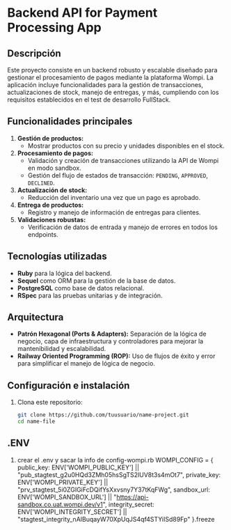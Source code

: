 # Backend API for Payment Processing App

## Descripción
Este proyecto consiste en un backend robusto y escalable diseñado para gestionar el procesamiento de pagos mediante la plataforma Wompi. La aplicación incluye funcionalidades para la gestión de transacciones, actualizaciones de stock, manejo de entregas, y más, cumpliendo con los requisitos establecidos en el test de desarrollo FullStack.

## Funcionalidades principales
1. **Gestión de productos:**
   - Mostrar productos con su precio y unidades disponibles en el stock.
2. **Procesamiento de pagos:**
   - Validación y creación de transacciones utilizando la API de Wompi en modo sandbox.
   - Gestión del flujo de estados de transacción: `PENDING`, `APPROVED`, `DECLINED`.
3. **Actualización de stock:**
   - Reducción del inventario una vez que un pago es aprobado.
4. **Entrega de productos:**
   - Registro y manejo de información de entregas para clientes.
5. **Validaciones robustas:**
   - Verificación de datos de entrada y manejo de errores en todos los endpoints.

## Tecnologías utilizadas
- **Ruby** para la lógica del backend.
- **Sequel** como ORM para la gestión de la base de datos.
- **PostgreSQL** como base de datos relacional.
- **RSpec** para las pruebas unitarias y de integración.

## Arquitectura
- **Patrón Hexagonal (Ports & Adapters):** Separación de la lógica de negocio, capa de infraestructura y controladores para mejorar la mantenibilidad y escalabilidad.
- **Railway Oriented Programming (ROP):** Uso de flujos de éxito y error para simplificar el manejo de lógica de negocio.

## Configuración e instalación
1. Clona este repositorio:
   ```bash
   git clone https://github.com/tuusuario/name-project.git
   cd name-file

## .ENV
1. crear el .env y sacar la info de config-wompi.rb
WOMPI_CONFIG = {
  public_key: ENV['WOMPI_PUBLIC_KEY'] || "pub_stagtest_g2u0HQd3ZMh05hsSgTS2lUV8t3s4mOt7",
  private_key: ENV['WOMPI_PRIVATE_KEY'] || "prv_stagtest_5i0ZGIGiFcDQifYsXxvsny7Y37tKqFWg",
  sandbox_url: ENV['WOMPI_SANDBOX_URL'] || "https://api-sandbox.co.uat.wompi.dev/v1",
  integrity_secret: ENV['WOMPI_INTEGRITY_SECRET'] || "stagtest_integrity_nAIBuqayW70XpUqJS4qf4STYiISd89Fp"
}.freeze
